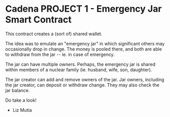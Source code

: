 # Cadena PROJECT 1 - Emergency Jar Smart Contract

This contract creates a (sort of) shared wallet.

The idea was to emulate an "emergency jar" in which significant others may occasionally drop in change. The money is pooled there, and both are able to withdraw from the jar -- ie. in case of emergency.

The jar can have multiple owners. Perhaps, the emergency jar is shared within members of a nuclear family (ie. husband, wife, son, daughter).

The jar creator can add and remove owners of the jar. Jar owners, including the jar creator, can deposit or withdraw change. They may also check the jar balance.

Do take a look!

- Liz Mutia
